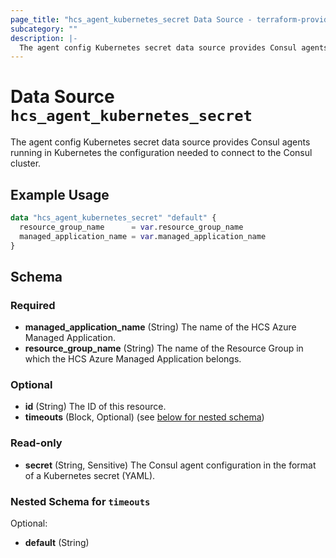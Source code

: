 ```yaml
---
page_title: "hcs_agent_kubernetes_secret Data Source - terraform-provider-hcs"
subcategory: ""
description: |-
  The agent config Kubernetes secret data source provides Consul agents running in Kubernetes the configuration needed to connect to the Consul cluster.
---
```


# Data Source `hcs_agent_kubernetes_secret`

The agent config Kubernetes secret data source provides Consul agents running in Kubernetes the configuration needed to connect to the Consul cluster.

## Example Usage

```terraform
data "hcs_agent_kubernetes_secret" "default" {
  resource_group_name      = var.resource_group_name
  managed_application_name = var.managed_application_name
}
```

## Schema

### Required

- **managed_application_name** (String) The name of the HCS Azure Managed Application.
- **resource_group_name** (String) The name of the Resource Group in which the HCS Azure Managed Application belongs.

### Optional

- **id** (String) The ID of this resource.
- **timeouts** (Block, Optional) (see [below for nested schema](#nestedblock--timeouts))

### Read-only

- **secret** (String, Sensitive) The Consul agent configuration in the format of a Kubernetes secret (YAML).

<a id="nestedblock--timeouts"></a>
### Nested Schema for `timeouts`

Optional:

- **default** (String)


